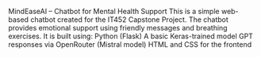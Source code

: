 MindEaseAI – Chatbot for Mental Health Support
This is a simple web-based chatbot created for the IT452 Capstone Project. The chatbot provides emotional support using friendly messages and breathing exercises.
It is built using:
Python (Flask)
A basic Keras-trained model
GPT responses via OpenRouter (Mistral model)
HTML and CSS for the frontend

